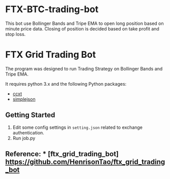 # FTX-BTC-trading-bot
This bot use Bollinger Bands and Tripe EMA to open long position based on minute price data. Closing of position is decided based on take profit and stop loss.

# FTX Grid Trading Bot

The program was designed to run Trading Strategy on Bollinger Bands and Tripe EMA.


It requires python 3.x and the following Python packages:
* [ccxt](https://github.com/ccxt/ccxt)
* [simplejson](https://pypi.org/project/simplejson/)


## Getting Started 
1. Edit some config settings in `setting.json` related to exchange authentication.
2. Run job.py

## Reference: * [ftx_grid_trading_bot] https://github.com/HenrisonTao/ftx_grid_trading_bot

